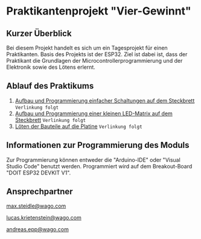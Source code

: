 # Praktikantenprojekt "Vier-Gewinnt"

## Kurzer Überblick

Bei diesem Projekt handelt es sich um ein Tagesprojekt für einen Praktikanten. Basis des Projekts ist der ESP32. Ziel ist dabei ist, dass der Praktikant die Grundlagen der Microcontrollerprogrammierung und der Elektronik sowie des Lötens erlernt.

## Ablauf des Praktikums

1. [Aufbau und Programmierung einfacher Schaltungen auf dem Steckbrett]() `Verlinkung folgt`
2. [Aufbau und Programmierung einer kleinen LED-Matrix auf dem Steckbrett]() `Verlinkung folgt`
3. [Löten der Bauteile auf die Platine]() `Verlinkung folgt`

## Informationen zur Programmierung des Moduls

Zur Programmierung können entweder die "Arduino-IDE" oder "Visual Studio Code" benutzt werden. Programmiert wird auf dem Breakout-Board "DOIT ESP32 DEVKIT V1".

## Ansprechpartner

<max.steidle@wago.com>

<lucas.krietenstein@wago.com>

<andreas.epp@wago.com>
